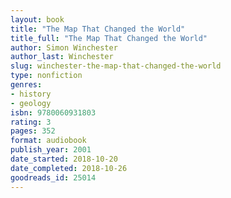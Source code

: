 ```yaml
---
layout: book
title: "The Map That Changed the World"
title_full: "The Map That Changed the World"
author: Simon Winchester
author_last: Winchester
slug: winchester-the-map-that-changed-the-world
type: nonfiction
genres:
- history
- geology
isbn: 9780060931803
rating: 3
pages: 352
format: audiobook
publish_year: 2001
date_started: 2018-10-20
date_completed: 2018-10-26
goodreads_id: 25014
---
```

